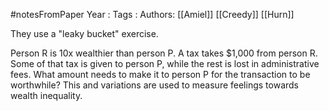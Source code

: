#notesFromPaper
Year   :
Tags   :
Authors: [[Amiel]] [[Creedy]] [[Hurn]]

They use a "leaky bucket" exercise.

Person R is 10x wealthier than person P. A tax takes $1,000 from person R. Some of that tax is given to person P, while the rest is lost in administrative fees. What amount needs to make it to person P for the transaction to be worthwhile? This and variations are used to measure feelings towards wealth inequality.
